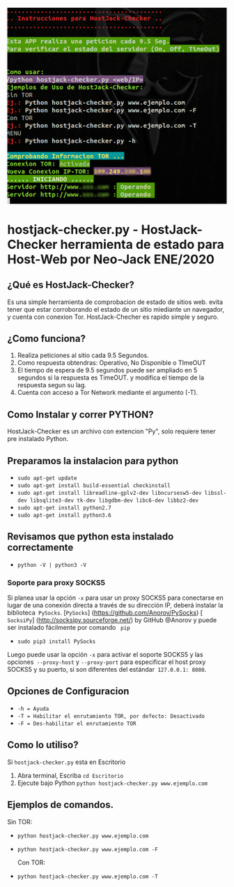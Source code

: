 ![alt text](https://raw.githubusercontent.com/neo-jack-official/HostJack-Checker/master/img/vista01.png)
# hostjack-checker.py - HostJack-Checker herramienta de estado para Host-Web por Neo-Jack ENE/2020

## ¿Qué es HostJack-Checker?
Es una simple herramienta de comprobacion de estado de sitios web.
evita tener que estar corroborando el estado de un sitio miediante un navegador, y cuenta con conexion Tor.
HostJack-Checher es rapido simple y seguro.


## ¿Como funciona?
1. Realiza peticiones al sitio cada 9.5 Segundos.
2. Como respuesta obtendras: Operativo, No Disponible o TImeOUT
3. El tiempo de espera de 9.5 segundos puede ser ampliado en 5 segundos si la respuesta es TimeOUT. y modifica el tiempo de la respuesta segun su lag.
4. Cuenta con acceso a Tor Network mediante el argumento (-T).


## Como Instalar y correr PYTHON?

HostJack-Checker es un archivo con extencion "Py", solo requiere tener pre instalado Python.

## Preparamos la instalacion para python

* `sudo apt-get update`
* `sudo apt-get install build-essential checkinstall`
* `sudo apt-get install libreadline-gplv2-dev libncursesw5-dev libssl-dev libsqlite3-dev tk-dev libgdbm-dev libc6-dev libbz2-dev`
* `sudo apt-get install python2.7`
* `sudo apt-get install python3.6`

## Revisamos que python esta instalado correctamente

* `python -V | python3 -V`


### Soporte para proxy SOCKS5

Si planea usar la opción `-x` para usar un proxy SOCKS5 para conectarse en lugar de una conexión directa a través de su dirección IP, deberá instalar la biblioteca` PySocks`.
 [`PySocks`] (https://github.com/Anorov/PySocks)
 [` SocksiPy`] (http://socksipy.sourceforge.net/) by GitHub @Anorov y puede ser instalado fácilmente por comando ` pip` 

* `sudo pip3 install PySocks`

Luego puede usar la opción `-x` para activar el soporte SOCKS5 y las opciones` --proxy-host` y `--proxy-port` para especificar el host proxy SOCKS5 y su puerto, si son diferentes del estándar` 127.0.0.1: 8080`.

## Opciones de Configuracion

* `-h = Ayuda`
* `-T = Habilitar el enrutamiento TOR, por defecto: Desactivado`
* `-F = Des-habilitar el enrutamiento TOR`

## Como lo utiliso?

Si `hostjack-checker.py` esta en Escritorio
1) Abra terminal, Escriba `cd Escritorio`
2) Ejecute bajo Python `python hostjack-checker.py www.ejemplo.com`

## Ejemplos de comandos.

  Sin TOR:
* `python hostjack-checker.py www.ejemplo.com`
* `python hostjack-checker.py www.ejemplo.com -F`

  Con TOR:
* `python hostjack-checker.py www.ejemplo.com -T`


